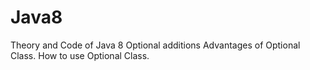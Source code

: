 # Java8
Theory and Code of Java 8 Optional additions
Advantages of Optional Class.
How to use Optional Class.
